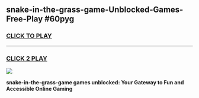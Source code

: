 
## snake-in-the-grass-game-Unblocked-Games-Free-Play #60pyg
<h3>
<a href="https://us.freeplayer.one?title=snake-in-the-grass-game&ref=9M">CLICK TO PLAY</a></h3>
<hr>

<h3>
<a href="https://us.freeplayer.one?title=snake-in-the-grass-game&ref=9M">CLICK 2 PLAY</a>
  
</h3>

<a href="https://us.freeplayer.one?title=snake-in-the-grass-game&ref=9M"><img src="https://clearcache.store/games.png"></a>


**snake-in-the-grass-game games unblocked: Your Gateway to Fun and Accessible Online Gaming**
